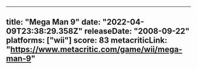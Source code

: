 
---
title: "Mega Man 9"
date: "2022-04-09T23:38:29.358Z"
releaseDate: "2008-09-22"
platforms: ["wii"]
score: 83
metacriticLink: "https://www.metacritic.com/game/wii/mega-man-9"
---
